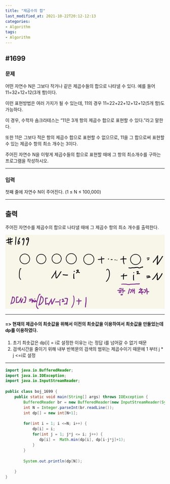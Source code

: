 ```yaml
---
title: "제곱수의 합"
last_modified_at: 2021-10-22T20:12-12:13
categories:
- Algorithm
tags:
- Algorithm
---
```


## #1699

### 문제

어떤 자연수 N은 그보다 작거나 같은 제곱수들의 합으로 나타낼 수 있다. 예를 들어 11=32+12+12(3개 항)이다.  

이런 표현방법은 여러 가지가 될 수 있는데, 11의 경우 11=22+22+12+12+12(5개 항)도 가능하다.  

이 경우, 수학자 숌크라테스는 “11은 3개 항의 제곱수 합으로 표현할 수 있다.”라고 말한다.  

또한 11은 그보다 적은 항의 제곱수 합으로 표현할 수 없으므로, 11을 그 합으로써 표현할 수 있는 제곱수 항의 최소 개수는 3이다.

주어진 자연수 N을 이렇게 제곱수들의 합으로 표현할 때에 그 항의 최소개수를 구하는 프로그램을 작성하시오.

---

### 입력

첫째 줄에 자연수 N이 주어진다. (1 ≤ N ≤ 100,000)

---

## 출력

주어진 자연수를 제곱수의 합으로 나타낼 때에 그 제곱수 항의 최소 개수를 출력한다.

![1699](/assets/image/algo/1699.jpg)

---

#### => 현재의 제곱수의 최솟값을 위해서 이전의 최솟값을 이용하여서 최솟값을 만들었는데 dp를 이용하였다. 

1. 초기 최솟값은 dp[i] = i로 설정한 이유는 i는 정답 i를 넘어갈 수 없기 때문
2. 검색시간을 줄이기 위해 내부 반복문의 검색의 범위는 제곱수이기 때문에 1 부터 j * j <=i로 설정

---

```java
import java.io.BufferedReader;
import java.io.IOException;
import java.io.InputStreamReader;

public class boj_1699 {
    public static void main(String[] args) throws IOException {
        BufferedReader br = new BufferedReader(new InputStreamReader(System.in));
        int N = Integer.parseInt(br.readLine());
        int dp[] = new int[N+1];

        for(int i = 1; i <=N; i++) {
            dp[i] = i;
            for(int j = 1; j*j <= i; j++) {
               dp[i] =  Math.min(dp[i], dp[i-j*j]+1);
            }
        }

        System.out.println(dp[N]);

    }
}
```
